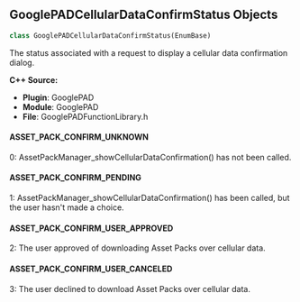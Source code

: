 ## GooglePADCellularDataConfirmStatus Objects

```python
class GooglePADCellularDataConfirmStatus(EnumBase)
```

The status associated with a request to display a cellular data confirmation dialog.

**C++ Source:**

- **Plugin**: GooglePAD
- **Module**: GooglePAD
- **File**: GooglePADFunctionLibrary.h

<a id="unreal.GooglePADCellularDataConfirmStatus.ASSET_PACK_CONFIRM_UNKNOWN"></a>

#### ASSET_PACK_CONFIRM_UNKNOWN

0: AssetPackManager_showCellularDataConfirmation() has not been called.

<a id="unreal.GooglePADCellularDataConfirmStatus.ASSET_PACK_CONFIRM_PENDING"></a>

#### ASSET_PACK_CONFIRM_PENDING

1: AssetPackManager_showCellularDataConfirmation() has been called, but the user hasn't made a choice.

<a id="unreal.GooglePADCellularDataConfirmStatus.ASSET_PACK_CONFIRM_USER_APPROVED"></a>

#### ASSET_PACK_CONFIRM_USER_APPROVED

2: The user approved of downloading Asset Packs over cellular data.

<a id="unreal.GooglePADCellularDataConfirmStatus.ASSET_PACK_CONFIRM_USER_CANCELED"></a>

#### ASSET_PACK_CONFIRM_USER_CANCELED

3: The user declined to download Asset Packs over cellular data.

<a id="unreal.GooglePADConfirmationDialogStatus"></a>